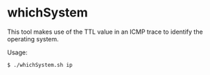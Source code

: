 # whichSystem

This tool makes use of the TTL value in an ICMP trace to identify the operating system.

Usage:
```bash
$ ./whichSystem.sh ip
```
